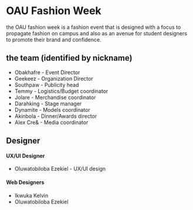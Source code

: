 # OAU Fashion Week

the OAU fashion week is a fashion event that is designed with a focus to propagate fashion on campus and also as an avenue for student designers to promote their brand and confidence.


## the team (identified by nickname)
* Obakhafre - Event Director
* Geekeez - Organization Director
* Southpaw - Publicity head
* Temmy - Logistics/Budget coordinator
* Jolare - Merchandise coordinator
* Darahking - Stage manager
* Dynamite - Models coordinator
* Akinbola - Dinner/Awards director
* Alex Cre& - Media coordinator

## Designer
#### UX/UI Designer
* Oluwatobiloba Ezekiel - UX/UI design
#### Web Designers
* Ikwuka Kelvin
* Oluwatobiloba Ezekiel
